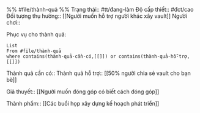 %%
#file/thành-quả
%%
Trạng thái:: #tt/đang-làm
Độ cấp thiết:: #đct/cao
Đối tượng thụ hưởng:: [[Người muốn hỗ trợ người khác xây vault]] 
Người chơi:: 

Phục vụ cho thành quả:
```dataview
List 
From #file/thành-quả 
where contains(thành-quả-cần-có,[[]]) or contains(thành-quả-hỗ-trợ,[[]]) 
```
Thành quả cần có:: 
Thành quả hỗ trợ:: [[50% người chia sẻ vault cho bạn bè]]

Giả thuyết:: [[Người muốn đóng góp có biết cách đóng góp]]

Thành phẩm:: [[Các buổi họp xây dựng kế hoạch phát triển]]
